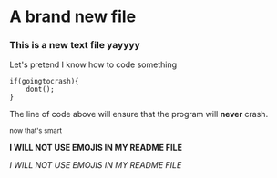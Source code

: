 # A brand new file

### This is a new text file yayyyy

Let's pretend I know how to code something

```
if(goingtocrash){
    dont();
}
```
The line of code above will ensure that the program will **never** crash.

<sub>now that's smart</sub>

**I WILL NOT USE EMOJIS IN MY README FILE**

*I WILL NOT USE EMOJIS IN MY README FILE*